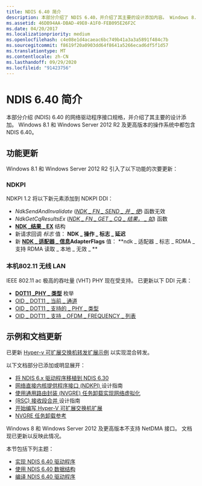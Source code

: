 ```yaml
---
title: NDIS 6.40 简介
description: 本部分介绍了 NDIS 6.40，并介绍了其主要的设计添加内容。 Windows 8.1 和 Windows Server 2012 R2 及更高版本中都包含 NDIS 6.40。
ms.assetid: 46DB94AA-DBAD-49E0-A1F0-FEB095E26F2C
ms.date: 04/20/2017
ms.localizationpriority: medium
ms.openlocfilehash: c4e08e1d4acaeac6bc749b41a3a3a5891f484c7b
ms.sourcegitcommit: f8619f20a0903dd64f8641a5266ecad6df5f1d57
ms.translationtype: MT
ms.contentlocale: zh-CN
ms.lasthandoff: 09/29/2020
ms.locfileid: "91423756"
---
```

# <a name="introduction-to-ndis-640"></a>NDIS 6.40 简介


本部分介绍 (NDIS) 6.40 的网络驱动程序接口规格，并介绍了其主要的设计添加。 Windows 8.1 和 Windows Server 2012 R2 及更高版本的操作系统中都包含 NDIS 6.40。

## <a name="feature-updates"></a>功能更新


Windows 8.1 和 Windows Server 2012 R2 引入了以下功能的次要更新：

### <a name="ndkpi"></a>NDKPI

NDKPI 1.2 将以下新元素添加到 NDKPI DDI：

- *NdkSendAndInvalidate* ([*NDK \_ FN \_ SEND \_ 并 \_ 使*](/windows-hardware/drivers/ddi/ndkpi/nc-ndkpi-ndk_fn_send_and_invalidate)) 函数无效
- *NdkGetCqResultsEx* ([*NDK \_ FN \_ GET \_ CQ \_ 结果， \_ 如*](/windows-hardware/drivers/ddi/ndkpi/nc-ndkpi-ndk_fn_get_cq_results_ex)) 函数
- [**NDK \_结果 \_ EX**](/windows-hardware/drivers/ddi/ndkpi/ns-ndkpi-_ndk_result_ex) 结构
- 新请求回调 *标志* 值： **NDK \_ 操作 \_ 标志 \_ 延迟**
- 新 [**NDK \_ 适配器 \_ 信息**](/windows/win32/api/ndkinfo/ns-ndkinfo-ndk_adapter_info)**AdapterFlags** 值： **ndk \_ 适配器 \_ 标志 \_ RDMA \_ 支持 RDMA 读取 \_ 本地 \_ 无效 \_ **

### <a name="native-80211-wireless-lan"></a>本机802.11 无线 LAN

IEEE 802.11 ac 极高的吞吐量 (VHT) PHY 现在受支持。 已更新以下 DDI 元素：

- [**DOT11 \_PHY \_ 类型**](/windows-hardware/drivers/ddi/windot11/ne-windot11-_dot11_phy_type) 枚举
- [OID \_ DOT11 \_ 当前 \_ 通道](/previous-versions/windows/hardware/wireless/oid-dot11-current-channel)
- [OID \_ DOT11 \_ 支持的 \_ PHY \_ 类型](/previous-versions/windows/hardware/wireless/oid-dot11-supported-phy-types)
- [OID \_ DOT11 \_ 支持 \_ OFDM \_ FREQUENCY \_ 列表](/previous-versions/windows/hardware/wireless/oid-dot11-supported-ofdm-frequency-list)

## <a name="sample-and-documentation-updates"></a>示例和文档更新

已更新 [Hyper-v 可扩展交换机转发扩展示例](https://go.microsoft.com/fwlink/p/?LinkId=617913) 以实现混合转发。

以下文档部分已添加或明显展开：

-   [将 NDIS 6.x 驱动程序移植到 NDIS 6.30](porting-ndis-6-x-drivers-to-ndis-6-30.md)
-   [网络直接内核提供程序接口 (NDKPI) ](./overview-of-network-direct-kernel-provider-interface--ndkpi-.md) 设计指南
-   [使用通用路由封装 (NVGRE) 任务卸载实现网络虚拟化](network-virtualization-using-generic-routing-encapsulation--nvgre--task-offload.md)
-   [ (RSC) 接收段合并 ](overview-of-receive-segment-coalescing.md) 设计指南
-   [开始编写 Hyper-V 可扩展交换机扩展](getting-started-writing-a-hyper-v-extensible-switch-extension.md)
-   [NVGRE 任务卸载参考](/windows-hardware/drivers/ddi/_netvista/)

Windows 8 和 Windows Server 2012 及更高版本不支持 NetDMA 接口。 文档现已更新以反映此情况。

本节包括下列主题：

- [实现 NDIS 6.40 驱动程序](implementing-an-ndis-6-40-driver.md)
- [使用 NDIS 6.40 数据结构](using-ndis-6-40-data-structures.md)
- [编译 NDIS 6.40 驱动程序](compiling-an-ndis-6-40-driver.md)

 

